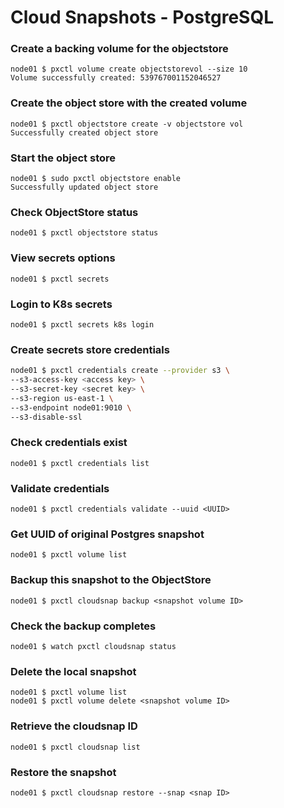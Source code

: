# Cloud Snapshots - PostgreSQL

### Create a backing volume for the objectstore
```
node01 $ pxctl volume create objectstorevol --size 10
Volume successfully created: 539767001152046527
```

### Create the object store with the created volume
```
node01 $ pxctl objectstore create -v objectstore vol
Successfully created object store
```

### Start the object store
```
node01 $ sudo pxctl objectstore enable
Successfully updated object store
```

### Check ObjectStore status
`node01 $ pxctl objectstore status`

### View secrets options
`node01 $ pxctl secrets`

### Login to K8s secrets
`node01 $ pxctl secrets k8s login`

### Create secrets store credentials
```bash
node01 $ pxctl credentials create --provider s3 \
--s3-access-key <access key> \
--s3-secret-key <secret key> \
--s3-region us-east-1 \
--s3-endpoint node01:9010 \
--s3-disable-ssl
```
### Check credentials exist
`node01 $ pxctl credentials list`

### Validate credentials
`node01 $ pxctl credentials validate --uuid <UUID>`

### Get UUID of original Postgres snapshot
`node01 $ pxctl volume list`

### Backup this snapshot to the ObjectStore
`node01 $ pxctl cloudsnap backup <snapshot volume ID>`

### Check the backup completes
`node01 $ watch pxctl cloudsnap status`

### Delete the local snapshot
```
node01 $ pxctl volume list
node01 $ pxctl volume delete <snapshot volume ID>
```

### Retrieve the cloudsnap ID
`node01 $ pxctl cloudsnap list`

### Restore the snapshot
`node01 $ pxctl cloudsnap restore --snap <snap ID>`


